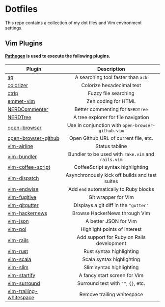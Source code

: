 Dotfiles
========

This repo contains a collection of my dot files and Vim environment settings.

## Vim Plugins

#### [Pathogen](https://github.com/tpope/vim-pathogen) is used to execute the following plugins.

| Plugin                                                                        | Description                                        |
| ----------------------------------------------------------------------------- |:--------------------------------------------------:|
| [ag](https://github.com/rking/ag.vim)                                         | A searching tool faster than `ack`                 |
| [colorizer](https://github.com/lilydjwg/colorizer)                            | Colorize hexadecimal text                          |
| [ctrlp](https://github.com/kien/ctrlp.vim)                                    | Fuzzy file searching                               |
| [emmet-vim](https://github.com/mattn/emmet-vim)                               | Zen coding for HTML                                |
| [NERDCommenter](https://github.com/scrooloose/nerdcommenter)                  | Better commenting for `NERDTree`                   |
| [NERDTree](https://github.com/scrooloose/nerdtree)                            | A tree explorer for file navigation                |
| [open-browser](https://github.com/tyru/open-browser.vim)                      | Use in conjunction with `open-browser-github.vim`  |
| [open-browser-github](https://github.com/tyru/open-browser-github.vim)        | Open Github URL of current file, etc.              |
| [vim-airline](https://github.com/bling/vim-airline)                           | Status tabline                                     |
| [vim-bundler](https://github.com/tpope/vim-bundler)                           | Bundler to be used with `rake.vim` and `rails.vim` |
| [vim-coffee-script](https://github.com/kchmck/vim-coffee-script)              | CoffeeScript syntax highlighting                   |
| [vim-dispatch](https://github.com/tpope/vim-dispatch)                         | Asynchronously kick off builds and test suites     |
| [vim-endwise](https://github.com/tpope/vim-endwise)                           | Add `end` automatically to Ruby blocks             |
| [vim-fugitive](https://github.com/tpope/vim-fugitive)                         | Git wrapper for Vim                                |
| [vim-gitgutter](https://github.com/airblade/vim-gitgutter)                    | Displays a git diff in the `"gutter"`              |
| [vim-hackernews](https://github.com/ryanss/vim-hackernews)                    | Browse HackerNews through Vim                      |
| [vim-json](https://github.com/elzr/vim-json)                                  | A better JSON for Vim                              |
| [vim-poi](https://github.com/DanBradbury/vim-poi)                             | Highlight points of interest                       |
| [vim-rails](https://github.com/tpope/vim-rails)                               | Add support for Ruby on Rails development          |
| [vim-rust](https://github.com/rust-lang/rust.vim)                             | Rust syntax highlighting                           |
| [vim-scala](https://github.com/derekwyatt/vim-scala)                          | Scala syntax highlighting                          |
| [vim-slim](https://github.com/slim-template/vim-slim)                         | Slim syntax highlighting                           |
| [vim-startify](https://github.com/mhinz/vim-startify)                         | A fancy start screen for Vim                       |
| [vim-surround](https://github.com/tpope/vim-surround)                         | Surround text with `""`, `{}`, etc.                |
| [vim-trailing-whitespace](https://github.com/bronson/vim-trailing-whitespace) | Remove trailing whitespace                         |

